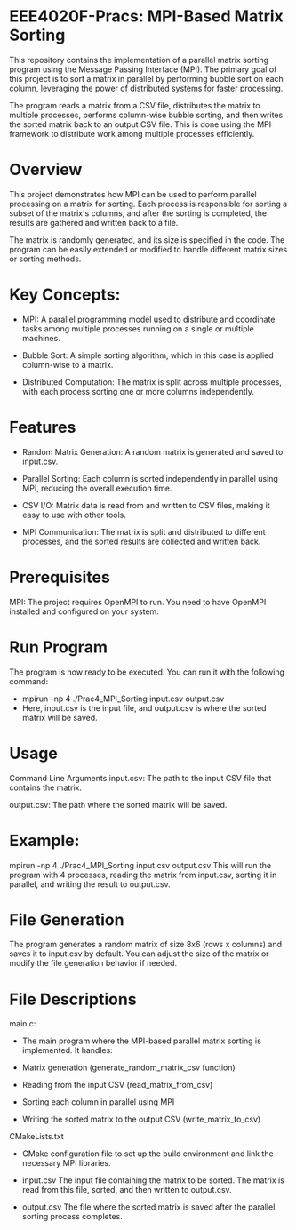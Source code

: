 # EEE4020F-Pracs: MPI-Based Matrix Sorting
This repository contains the implementation of a parallel matrix sorting program using the Message Passing Interface (MPI). The primary goal of this project is to sort a matrix in parallel by performing bubble sort on each column, leveraging the power of distributed systems for faster processing.

The program reads a matrix from a CSV file, distributes the matrix to multiple processes, performs column-wise bubble sorting, and then writes the sorted matrix back to an output CSV file. This is done using the MPI framework to distribute work among multiple processes efficiently.

# Overview
This project demonstrates how MPI can be used to perform parallel processing on a matrix for sorting. Each process is responsible for sorting a subset of the matrix's columns, and after the sorting is completed, the results are gathered and written back to a file.

The matrix is randomly generated, and its size is specified in the code. The program can be easily extended or modified to handle different matrix sizes or sorting methods.

# Key Concepts:

- MPI: A parallel programming model used to distribute and coordinate tasks among multiple processes running on a single or multiple machines.

- Bubble Sort: A simple sorting algorithm, which in this case is applied column-wise to a matrix.

- Distributed Computation: The matrix is split across multiple processes, with each process sorting one or more columns independently.

# Features
- Random Matrix Generation: A random matrix is generated and saved to input.csv.

- Parallel Sorting: Each column is sorted independently in parallel using MPI, reducing the overall execution time.

- CSV I/O: Matrix data is read from and written to CSV files, making it easy to use with other tools.

- MPI Communication: The matrix is split and distributed to different processes, and the sorted results are collected and written back.

# Prerequisites
MPI: The project requires OpenMPI to run. You need to have OpenMPI installed and configured on your system.

# Run Program
The program is now ready to be executed. You can run it with the following command:
- mpirun -np 4 ./Prac4_MPI_Sorting input.csv output.csv
- Here, input.csv is the input file, and output.csv is where the sorted matrix will be saved.

# Usage
Command Line Arguments
input.csv: The path to the input CSV file that contains the matrix.

output.csv: The path where the sorted matrix will be saved.

# Example:
mpirun -np 4 ./Prac4_MPI_Sorting input.csv output.csv
This will run the program with 4 processes, reading the matrix from input.csv, sorting it in parallel, and writing the result to output.csv.

# File Generation
The program generates a random matrix of size 8x6 (rows x columns) and saves it to input.csv by default. You can adjust the size of the matrix or modify the file generation behavior if needed.

# File Descriptions
main.c:
- The main program where the MPI-based parallel matrix sorting is implemented. It handles:

- Matrix generation (generate_random_matrix_csv function)

- Reading from the input CSV (read_matrix_from_csv)

- Sorting each column in parallel using MPI

- Writing the sorted matrix to the output CSV (write_matrix_to_csv)

CMakeLists.txt
- CMake configuration file to set up the build environment and link the necessary MPI libraries.

- input.csv
The input file containing the matrix to be sorted. The matrix is read from this file, sorted, and then written to output.csv.

- output.csv
The file where the sorted matrix is saved after the parallel sorting process completes.
